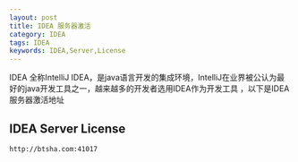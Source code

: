 ```yaml
---
layout: post
title: IDEA 服务器激活
category: IDEA
tags: IDEA
keywords: IDEA,Server,License
---
```


IDEA 全称IntelliJ IDEA，是java语言开发的集成环境，IntelliJ在业界被公认为最好的java开发工具之一，越来越多的开发者选用IDEA作为开发工具
，以下是IDEA服务器激活地址
## IDEA Server License
`http://btsha.com:41017`